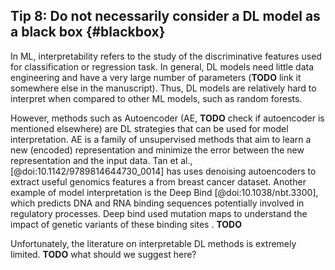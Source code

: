  ## Tip 8: Do not necessarily consider a DL model as a black box {#blackbox} 

In ML, interpretability refers to the study of the discriminative features used for classification or regression task. 
In general, DL models need little data engineering and have a very large number of parameters (**TODO** link it somewhere else in the manuscript).
Thus, DL models are relatively hard to interpret when compared to other ML models, such as random forests.

However, methods such as Autoencoder (AE, **TODO** check if autoencoder is mentioned elsewhere) are DL strategies that can be used for model interpretation. 
AE is a family of unsupervised methods that aim to learn a new (encoded) representation and minimize the error between the new representation and the input data. 
Tan et al., [@doi:10.1142/9789814644730_0014] has uses denoising autoencoders to extract useful genomics features a from breast cancer dataset.
Another example of  model interpretation is the Deep Bind [@doi:10.1038/nbt.3300], which predicts DNA and RNA binding sequences potentially involved in regulatory processes. 
Deep bind used mutation maps to understand the impact of genetic variants of these binding sites . **TODO** 

Unfortunately, the literature on interpretable DL methods is extremely limited. 
**TODO** what should we suggest here?